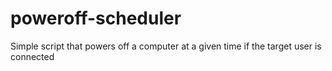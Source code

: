 # poweroff-scheduler
Simple script that powers off a computer at a given time if the target user is connected
